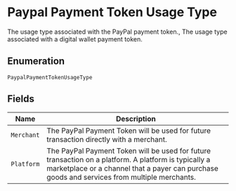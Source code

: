 
# Paypal Payment Token Usage Type

The usage type associated with the PayPal payment token., The usage type associated with a digital wallet payment token.

## Enumeration

`PaypalPaymentTokenUsageType`

## Fields

| Name | Description |
|  --- | --- |
| `Merchant` | The PayPal Payment Token will be used for future transaction directly with a merchant. |
| `Platform` | The PayPal Payment Token will be used for future transaction on a platform. A platform is typically a marketplace or a channel that a payer can purchase goods and services from multiple merchants. |

